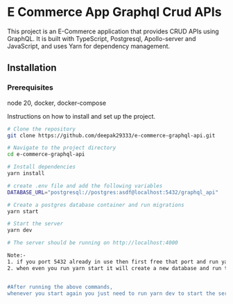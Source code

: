 # E Commerce App Graphql Crud APIs

This project is an E-Commerce application that provides CRUD APIs using GraphQL.
It is built with TypeScript, Postgresql, Apollo-server and JavaScript, and uses Yarn for dependency management.
## Installation


### Prerequisites
node 20,
docker,
docker-compose

Instructions on how to install and set up the project.

```bash
# Clone the repository
git clone https://github.com/deepak29333/e-commerce-graphql-api.git

# Navigate to the project directory
cd e-commerce-graphql-api

# Install dependencies
yarn install

# create .env file and add the following variables
DATABASE_URL="postgresql://postgres:asdf@localhost:5432/graphql_api"

# Create a postgres database container and run migrations
yarn start

# Start the server
yarn dev

# The server should be running on http://localhost:4000

Note:-
1. if you port 5432 already in use then first free that port and run yarn start or you can change the port in docker-compose.yml file.
2. when even you run yarn start it will create a new database and run the migrations so you don't need to run the migrations manually.


#After running the above commands,
whenever you start again you just need to run yarn dev to start the server.

